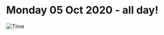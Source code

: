 # Monday 05 Oct 2020 - all day!
![Time](https://github.com/rich-ctm/today/workflows/Time/badge.svg)
